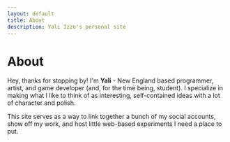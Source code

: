 ```yaml
---
layout: default
title: About
description: Yali Izzo's personal site
---
```

# About

Hey, thanks for stopping by! I'm **Yali** - New England based programmer, artist, and game developer (and, for the time being, student). I specialize in making what I like to think of as interesting, self-contained ideas with a lot of character and polish.

This site serves as a way to link together a bunch of my social accounts, show off my work, and host little web-based experiments I need a place to put.
